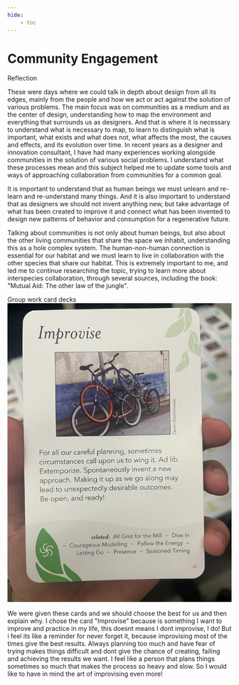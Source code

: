 ```yaml
---
hide:
    - toc
---
```


# Community Engagement

Reflection

These were days where we could talk in depth about design from all its edges, mainly from the people and how we act or act against the solution of various problems. The main focus was on communities as a medium and as the center of design, understanding how to map the environment and everything that surrounds us as designers. And that is where it is necessary to understand what is necessary to map, to learn to distinguish what is important, what exists and what does not, what affects the most, the causes and effects, and its evolution over time. In recent years as a designer and innovation consultant, I have had many experiences working alongside communities in the solution of various social problems. I understand what these processes mean and this subject helped me to update some tools and ways of approaching collaboration from communities for a common goal. 

It is important to understand that as human beings we must unlearn and re-learn and re-understand many things. And it is also important to understand that as designers we should not invent anything new, but take advantage of what has been created to improve it and connect what has been invented to design new patterns of behavior and consumption for a regenerative future.

Talking about communities is not only about human beings, but also about the other living communities that share the space we inhabit, understanding this as a hole complex system. The human-non-human connection is essential for our habitat and we must learn to live in collaboration with the other species that share our habitat.
This is extremely important to me, and led me to continue researching the topic, trying to learn more about interspecies collaboration, through several sources, including the book: "Mutual Aid: The other law of the jungle".

Group work card decks
![](../images/improvise.jpeg)


We were given these cards and we should choose the best for us and then explain why. I chose the card "Improvise" because is something I want to improve and practice in my life, this doesnt means I dont improvise, I do! But i feel its like a reminder for never forget it, because improvising most of the times give the best results. Always planning too much and have fear of trying makes things difficult and dont give the chance of creating, failing and achieving the results we want. I feel like a person that plans things sometimes so much that makes the process so heavy and slow. So I would like to have in mind the art of improvising even more!








